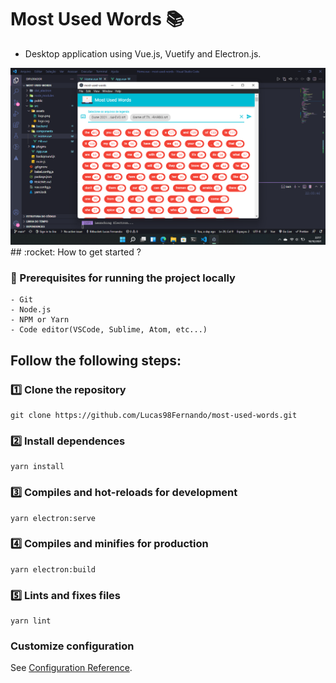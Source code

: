 # Most Used Words :books:

- Desktop application using Vue.js, Vuetify and Electron.js.

<img src="public/screenshots/app.png" />
## :rocket: How to get started ?

### :hammer: Prerequisites for running the project locally
    - Git
    - Node.js
    - NPM or Yarn
    - Code editor(VSCode, Sublime, Atom, etc...)

## Follow the following steps:

### :one: Clone the repository

```
git clone https://github.com/Lucas98Fernando/most-used-words.git
```

### :two: Install dependences
```
yarn install
```

### :three: Compiles and hot-reloads for development
```
yarn electron:serve
```

### :four: Compiles and minifies for production
```
yarn electron:build
```

### :five: Lints and fixes files
```
yarn lint
```

### Customize configuration
See [Configuration Reference](https://cli.vuejs.org/config/).
